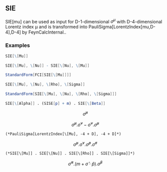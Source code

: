 ##  SIE 

SIE[mu] can be used as input for D-1-dimensional $\sigma ^{\mu }$ with D-4-dimensional Lorentz index μ and is transformed into PauliSigma[LorentzIndex[mu,D-4],D-4] by FeynCalcInternal..

###  Examples 

```mathematica
SIE[\[Mu]] 
 
SIE[\[Mu], \[Nu]] - SIE[\[Nu], \[Mu]] 
 
StandardForm[FCI[SIE[\[Mu]]]] 
 
SIE[\[Mu], \[Nu], \[Rho], \[Sigma]] 
 
StandardForm[SIE[\[Mu], \[Nu], \[Rho], \[Sigma]]] 
 
SIE[\[Alpha]] . (SISE[p] + m) . SIE[\[Beta]]
```

$$\hat{\sigma }^{\mu }$$

$$\hat{\sigma }^{\mu }.\hat{\sigma }^{\nu }-\hat{\sigma }^{\nu }.\hat{\sigma }^{\mu }$$

```
(*PauliSigma[LorentzIndex[\[Mu], -4 + D], -4 + D]*)
```

$$\hat{\sigma }^{\mu }.\hat{\sigma }^{\nu }.\hat{\sigma }^{\rho }.\hat{\sigma }^{\sigma }$$

```
(*SIE[\[Mu]] . SIE[\[Nu]] . SIE[\[Rho]] . SIE[\[Sigma]]*)
```

$$\hat{\sigma }^{\alpha }.\left(m+\hat{\sigma }\cdot \hat{p}\right).\hat{\sigma }^{\beta }$$